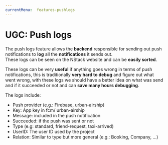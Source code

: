 ```yaml
---
currentMenu:  features-pushlogs
---
```


# UGC: Push logs

The push logs feature allows the **backend** responsible for sending out push notifications to **log** all the **notifications** it sends out.  
These logs can be seen on the NStack website and can be **easily sorted**.

These logs can be very **useful** if anything goes wrong in terms of push notifications, this is traditionally **very hard to debug** and figure out what went wrong, with these logs we should have a better idea on what was send and if it succeeded or not and can **save many hours debugging**.

The logs include:

- Push provider (e.g.: Firebase, urban-airship)
- Key: App key in fcm/ urban-airship
- Message: included in the push notification
- Succeeded: if the push was sent or not
- Type (e.g: standard, friend-request, taxi-arrived)
- UserID: The user ID used by the project
- Relation: Similar to type but more general (e.g.: Booking, Company, ...)
